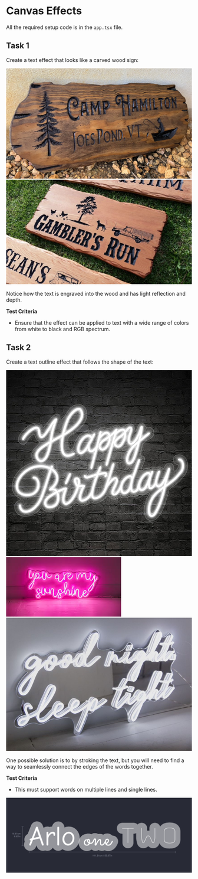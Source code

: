 # Canvas Effects

All the required setup code is in the `app.tsx` file.

## Task 1

Create a text effect that looks like a carved wood sign:

![](./wood.jpeg)
![](./wood2.jpg)

Notice how the text is engraved into the wood and has light reflection and depth.

**Test Criteria**
- Ensure that the effect can be applied to text with a wide range of colors from white to black and RGB spectrum.  

## Task 2

Create a text outline effect that follows the shape of the text:


![](./outline1.jpg)
![](./outline2.jpeg)
![](./outline3.jpg)

One possible solution is to by stroking the text, but you will need to find a way to seamlessly connect the edges of the words together.

**Test Criteria**
- This must support words on multiple lines and single lines.

![](./outline.png)


